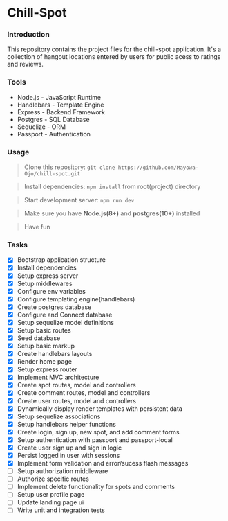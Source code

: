 # Chill-Spot

### Introduction
This repository contains the project files for the chill-spot application.
It's a collection of hangout locations entered by users for public acess to ratings and reviews.

### Tools
* Node.js - JavaScript Runtime
* Handlebars - Template Engine
* Express - Backend Framework
* Postgres - SQL Database
* Sequelize - ORM
* Passport - Authentication

### Usage
> Clone this repository: `git clone https://github.com/Mayowa-Ojo/chill-spot.git`

> Install dependencies: `npm install` from root(project) directory

> Start development server: `npm run dev`

> Make sure you have **Node.js(8+)** and **postgres(10+)** installed

> Have fun

### Tasks
- [x] Bootstrap application structure
- [x] Install dependencies
- [x] Setup express server
- [x] Setup middlewares
- [x] Configure env variables
- [x] Configure templating engine(handlebars)
- [x] Create postgres database
- [x] Configure and Connect database
- [x] Setup sequelize model definitions
- [x] Setup basic routes
- [x] Seed database
- [x] Setup basic markup
- [x] Create handlebars layouts
- [x] Render home page
- [x] Setup express router
- [x] Implement MVC architecture
- [x] Create spot routes, model and controllers
- [x] Create comment routes, model and controllers
- [x] Create user routes, model and controllers
- [x] Dynamically display render templates with persistent data
- [x] Setup sequelize associations
- [x] Setup handlebars helper functions
- [x] Create login, sign up, new spot, and add comment forms
- [x] Setup authentication with passport and passport-local
- [x] Create user sign up and sign in logic
- [x] Persist logged in user with sessions
- [x] Implement form validation and error/sucess flash messages
- [ ] Setup authorization middleware
- [ ] Authorize specific routes
- [ ] Implement delete functionality for spots and comments
- [ ] Setup user profile page
- [ ] Update landing page ui
- [ ] Write unit and integration tests